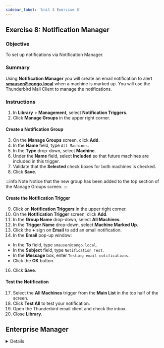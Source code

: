 ```yaml
---
sidebar_label: 'Unit 3 Exercise 8'
---
```


## Exercise 8: Notification Manager

### Objective

To set up notifications via Notification Manager.

### Summary

Using **Notification Manager** you will create an email notification to alert **smauser@congo.local** when a machine is marked up. You will use the Thunderbird Mail Client to manage the notifications.

### Instructions

1.	In **Library** > **Management**, select **Notification Triggers**. 
2.  Click **Manage Groups** in the upper right corner.

#### Create a Notification Group

3.  On the **Manage Groups** screen, click **Add**.
4.  In the **Name** field, type ```All Machines```.
5.  In the **Type** drop-down, select **Machine**.
6.  Under the **Name** field, select **Included** so that future machines are included in this trigger.
7.  Validate that the **Selected** check boxes for both machines is checked.
8.  Click **Save**.

:::info Note
Notice that the new group has been added to the top section of the Manage Groups screen.
:::

#### Create the Notification Trigger

9.  Click on **Notification Triggers** in the upper right corner.
10. On the **Notification Trigger** screen, click **Add**.
11. In the **Group Name** drop-down, select **All Machines**.
12. In the **Trigger Name** drop-down, select **Machine Marked Up**.
14. Click the **+** sign on **Email** to add an email notification.
15. In the **Email** pop-up window:
  * In the **To** field, type ```smauser@congo.local```.
  * In the **Subject** field, type ```Notification Test```.
  * In the **Message** box, enter ```Testing email notifications.```
  * Click the **OK** button.
16. Click **Save**.

#### Test the Notification

17. Select the **All Machines** trigger from the **Main List** in the top half of the screen.
18. Click **Test All** to test your notification.
19. Open the Thunderbird email client and check the inbox.
20. Close **Library**.



## Enterprise Manager

<details>

:::tip [Walkthrough Video - Unit 3 Exercise 8](../static/videobasic/U3E8.mp4)

:::

1.	Under the **Management** topic, Double-Click on **Notification Manager**. 
2.	Click on the **Machines** tab. 
3.	Right-Click in the white area under the Machines tab and select **Add Root Group**.
4.	Type the name of the Machine Group (e.g., All Machines) and click **OK**.
5.	On the right side of the screen, expand the Operating Systems and check all the box(es) next to the **Machine(s)**.
6.	Click the **Save** button (bottom right).
7.	Right-Click the **Group** folder created in step 4, move the mouse to **Add Machine Trigger**, and select the **```Machine Marked Up``` Trigger**.
8.	Under **Notification Definitions** on the right:
9.	Mark the **Send Email (SMTP)** checkbox.
10.	Click the **Email** tab.
11.	In the To field, enter ```smauser@congo.local```.
12.	Enter a **Subject**.
13.	In the **Message**, enter **Testing email notification**.
14.	Click the **Test** button to test your notification results
15.	Click the **Save** button.
16.	Open Thunderbird and check the inbox.

</details>